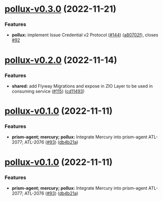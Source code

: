 # [pollux-v0.3.0](https://github.com/input-output-hk/atala-prism-building-blocks/compare/pollux-v0.2.0...pollux-v0.3.0) (2022-11-21)


### Features

* **pollux:** implement Issue Credential v2 Protocol ([#144](https://github.com/input-output-hk/atala-prism-building-blocks/issues/144)) ([a80702f](https://github.com/input-output-hk/atala-prism-building-blocks/commit/a80702f5b255d8079085a6ec27c87baa6a23ac59)), closes [#92](https://github.com/input-output-hk/atala-prism-building-blocks/issues/92)

# [pollux-v0.2.0](https://github.com/input-output-hk/atala-prism-building-blocks/compare/pollux-v0.1.0...pollux-v0.2.0) (2022-11-14)


### Features

* **shared:** add Flyway Migrations and expose in ZIO Layer to be used in consuming service ([#115](https://github.com/input-output-hk/atala-prism-building-blocks/issues/115)) ([cd11493](https://github.com/input-output-hk/atala-prism-building-blocks/commit/cd11493aa01494f599fce369918d35edfcd2ce17))

# [pollux-v0.1.0](https://github.com/input-output-hk/atala-prism-building-blocks/compare/pollux-v0.0.1...pollux-v0.1.0) (2022-11-11)


### Features

* **prism-agent; mercury; pollux:** Integrate Mercury into prism-agent ATL-2077; ATL-2076 ([#93](https://github.com/input-output-hk/atala-prism-building-blocks/issues/93)) ([db4b21a](https://github.com/input-output-hk/atala-prism-building-blocks/commit/db4b21ac1d6a2c48af502597779acb82f5e03ac0))

# [pollux-v0.1.0](https://github.com/input-output-hk/atala-prism-building-blocks/compare/pollux-v0.0.1...pollux-v0.1.0) (2022-11-11)


### Features

* **prism-agent; mercury; pollux:** Integrate Mercury into prism-agent ATL-2077; ATL-2076 ([#93](https://github.com/input-output-hk/atala-prism-building-blocks/issues/93)) ([db4b21a](https://github.com/input-output-hk/atala-prism-building-blocks/commit/db4b21ac1d6a2c48af502597779acb82f5e03ac0))
